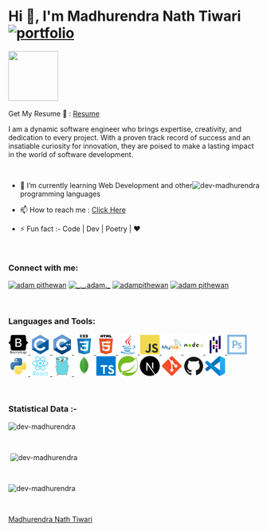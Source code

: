 <h1 >Hi 👋, I'm Madhurendra Nath Tiwari <a href="http://dev-madhurendra.github.io/Madhurendra-Portfolio"><img src="https://cdn-icons-png.flaticon.com/512/9533/9533056.png" height="30" width="30" alt="portfolio" /></a> </h1>

<img src="https://github.com/dev-madhurendra/dev-madhurendra/assets/68775519/4ca00103-8368-4dde-8c09-53d11856b0e4" width="100" height="100" />


Get My Resume 📄 : [Resume](https://drive.google.com/file/d/1s63Y9aUaB9c54U9yLs2LjnphRR0rSCWL/view?usp=sharing)

<p >I am a dynamic software engineer who brings expertise, creativity, and dedication to every project. With a proven track record of success and an insatiable curiosity for innovation, they are poised to make a lasting impact in the world of software development.</p>



<br>



<p><img align="right" src="https://github.com/dev-madhurendra/dev-madhurendra/blob/main/animation_500_kxa883sd.gif" alt="dev-madhurendra" /></p>

- 🌱 I’m currently learning Web Development and other programming languages

- 📫 How to reach me : [Click Here](mailto:madhurendraakela123@gmail.com)

- ⚡ Fun fact :- Code | Dev | Poetry | ❤️ 

<br>

<h3 align="left">Connect with me:</h3>
<p align="left">
  <a href="https://www.linkedin.com/in/dev-madhurendra/" target="blank"><img 
      src="https://raw.githubusercontent.com/rahuldkjain/github-profile-readme-generator/master/src/images/icons/Social/linked-in-alt.svg"
      alt="adam pithewan" height="30" width="40" /></a>
  <a href="https://instagram.com/dev.madhurendra_" target="blank"><img 
      src="https://raw.githubusercontent.com/rahuldkjain/github-profile-readme-generator/master/src/images/icons/Social/instagram.svg"
      alt="_._.adam._" height="30" width="40" /></a>
 <a href="https://twitter.com/devMadhurendra" target="blank"><img 
      src="https://raw.githubusercontent.com/rahuldkjain/github-profile-readme-generator/master/src/images/icons/Social/twitter.svg"
      alt="adampithewan" height="30" width="40" /></a>
    <a href="https://www.youtube.com/@dev.madhurendra" target="blank"><img 
      src="https://raw.githubusercontent.com/rahuldkjain/github-profile-readme-generator/master/src/images/icons/Social/youtube.svg"
      alt="adam pithewan" height="30" width="40" /></a>
</p>

<br>

<h3 align="left">Languages and Tools:</h3>
<p align="left">
<a href="https://getbootstrap.com" target="_blank" rel="noreferrer">
    <img src="https://raw.githubusercontent.com/devicons/devicon/master/icons/bootstrap/bootstrap-plain-wordmark.svg"
      alt="bootstrap" width="40" height="40" /> 
</a> 
<a href="https://www.cprogramming.com/" target="_blank" rel="noreferrer"> 
    <img src="https://raw.githubusercontent.com/devicons/devicon/master/icons/c/c-original.svg"
      alt="c" width="40" height="40" /> 
</a> 
<a href="https://www.w3schools.com/cpp/" target="_blank" rel="noreferrer">
    <img src="https://raw.githubusercontent.com/devicons/devicon/master/icons/cplusplus/cplusplus-original.svg"
      alt="cplusplus" width="40" height="40" /> </a> <a href="https://www.w3schools.com/css/" target="_blank"
    rel="noreferrer"> <img
      src="https://raw.githubusercontent.com/devicons/devicon/master/icons/css3/css3-original-wordmark.svg" alt="css3"
      width="40" height="40" /> </a> <a href="https://www.w3.org/html/" target="_blank" rel="noreferrer"> <img
      src="https://raw.githubusercontent.com/devicons/devicon/master/icons/html5/html5-original-wordmark.svg"
      alt="html5" width="40" height="40" /> </a>  
      <a href="https://www.java.com" target="_blank" rel="noreferrer"> <img
      src="https://raw.githubusercontent.com/devicons/devicon/master/icons/java/java-original.svg" alt="java" width="40"
      height="40" /> </a> <a href="https://developer.mozilla.org/en-US/docs/Web/JavaScript" target="_blank"
    rel="noreferrer"> <img
      src="https://raw.githubusercontent.com/devicons/devicon/master/icons/javascript/javascript-original.svg"
      alt="javascript" width="40" height="40" /> </a> 
    <a href="https://www.mysql.com/" target="_blank" rel="noreferrer"> <img
      src="https://raw.githubusercontent.com/devicons/devicon/master/icons/mysql/mysql-original-wordmark.svg"
      alt="mysql" width="40" height="40" /> </a> </a> <a href="https://nodejs.org" target="_blank" rel="noreferrer"> <img
      src="https://raw.githubusercontent.com/devicons/devicon/master/icons/nodejs/nodejs-original-wordmark.svg"
      alt="nodejs" width="40" height="40" /> </a> <a href="https://pandas.pydata.org/" target="_blank" rel="noreferrer">
    <img
      src="https://raw.githubusercontent.com/devicons/devicon/2ae2a900d2f041da66e950e4d48052658d850630/icons/pandas/pandas-original.svg"
      alt="pandas" width="40" height="40" /> </a> <a href="https://www.photoshop.com/en" target="_blank"
    rel="noreferrer"> <img
      src="https://raw.githubusercontent.com/devicons/devicon/master/icons/photoshop/photoshop-line.svg" alt="photoshop"
      width="40" height="40" /> </a> <a href="https://www.python.org" target="_blank" rel="noreferrer"> <img
      src="https://raw.githubusercontent.com/devicons/devicon/master/icons/python/python-original.svg" alt="python"
      width="40" height="40" /> </a> <a href="https://reactjs.org/" target="_blank" rel="noreferrer"> <img
      src="https://raw.githubusercontent.com/devicons/devicon/master/icons/react/react-original-wordmark.svg"
      alt="react" width="40" height="40" /> </a> <a href="https://sass-lang.com" target="_blank" rel="noreferrer"> <img
      src="https://raw.githubusercontent.com/devicons/devicon/master/icons/go/go-original.svg" alt="golang" width="40"
      height="40" /> </a> 
      <img
      src="https://raw.githubusercontent.com/devicons/devicon/master/icons/mongodb/mongodb-original.svg" alt="mongodb" width="40"
      height="40" />
      <img
      src="https://raw.githubusercontent.com/devicons/devicon/master/icons/typescript/typescript-original.svg" alt="typescript" width="40"
      height="40" />
            <img
      src="https://raw.githubusercontent.com/devicons/devicon/master/icons/spring/spring-original.svg" alt="tailwindcss" width="40"
      height="40" />
                  <img
      src="https://raw.githubusercontent.com/devicons/devicon/master/icons/nextjs/nextjs-original.svg" alt="next" width="40"
      height="40" />
                  <img
      src="https://raw.githubusercontent.com/devicons/devicon/master/icons/git/git-original.svg" alt="git" width="40"
      height="40" />
                        <img
      src="https://raw.githubusercontent.com/devicons/devicon/master/icons/github/github-original.svg" alt="github" width="40"
      height="40" />
                              <img
      src="https://raw.githubusercontent.com/devicons/devicon/master/icons/vscode/vscode-original.svg" alt="vscode" width="40"
      height="40" />
      </p>

<br>

<h3>Statistical Data :-</h3>
<p><img 
    src="https://github-readme-stats.vercel.app/api/top-langs?username=dev-madhurendra&show_icons=true&locale=en&bg_color=0d1117&text_color=ffffff&layout=compact"
    alt="dev-madhurendra" 
    bg_color=#808080/></p>

<br>

<p>&nbsp;<img  src="https://github-readme-stats.vercel.app/api?username=dev-madhurendra&show_icons=true&locale=en&bg_color=0d1117&text_color=ffffff&repo=convoychat"
    alt="dev-madhurendra" /></p>

<br>

<p><img  src="https://github-readme-streak-stats.herokuapp.com/?user=dev-madhurendra&theme=dark&background=0d1117&date_format=M%20j%5B%2C%20Y%5D" alt="dev-madhurendra" /></p>
      
<p align="left"> <a href="https://twitter.com/" target="blank"><img
      src="https://img.shields.io/twitter/follow/?logo=twitter&style=for-the-badge" alt="" /></a> </p>

[Madhurendra Nath Tiwari](https://github.com/dev-madhurendra)
